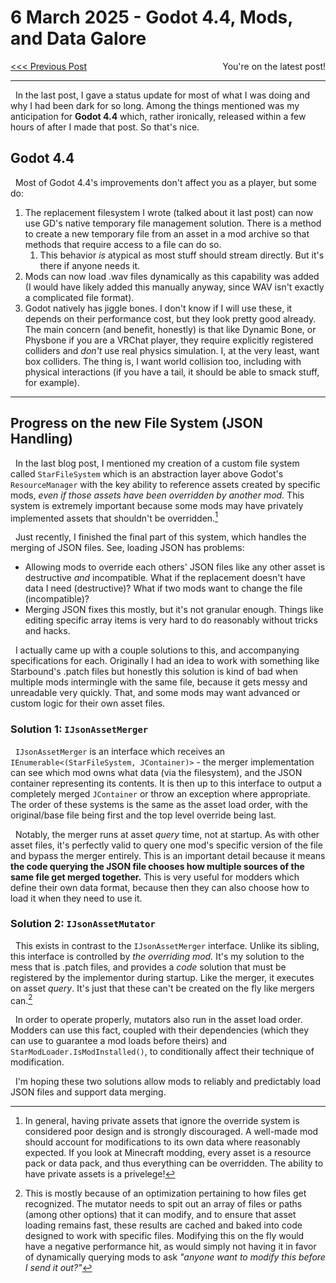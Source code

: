 # 6 March 2025 - Godot 4.4, Mods, and Data Galore
<span style="float:left">[&lt;&lt;&lt; Previous Post](../03/03.md)</span>
<!--<span style="float:right">[Next Post &gt;&gt;&gt;]()</span>-->
<span style="float:right">You're on the latest post!</span>
<br/>
***

&nbsp;&nbsp;In the last post, I gave a status update for most of what I was doing and why I had been dark for so long. Among the things mentioned was my anticipation for **Godot 4.4** which, rather ironically, released within a few hours of after I made that post. So that's nice.

## Godot 4.4

&nbsp;&nbsp;Most of Godot 4.4's improvements don't affect you as a player, but some do:

1. The replacement filesystem I wrote (talked about it last post) can now use GD's native temporary file management solution. There is a method to create a new temporary file from an asset in a mod archive so that methods that require access to a file can do so.
    1. This behavior *is* atypical as most stuff should stream directly. But it's there if anyone needs it.
2. Mods can now load .wav files dynamically as this capability was added (I would have likely added this manually anyway, since WAV isn't exactly a complicated file format).
3. Godot natively has jiggle bones. I don't know if I will use these, it depends on their performance cost, but they look pretty good already. The main concern (and benefit, honestly) is that like Dynamic Bone, or Physbone if you are a VRChat player, they require explicitly registered colliders and *don't* use real physics simulation. I, at the very least, want box colliders. The thing is, I want world collision too, including with physical interactions (if you have a tail, it should be able to smack stuff, for example).

***

## Progress on the new File System (JSON Handling)

&nbsp;&nbsp;In the last blog post, I mentioned my creation of a custom file system called `StarFileSystem` which is an abstraction layer above Godot's `ResourceManager` with the key ability to reference assets created by specific mods, *even if those assets have been overridden by another mod.* This system is extremely important because some mods may have privately implemented assets that shouldn't be overridden.[^disp:Note&nbsp;1]

&nbsp;&nbsp;Just recently, I finished the final part of this system, which handles the merging of JSON files. See, loading JSON has problems:

* Allowing mods to override each others' JSON files like any other asset is destructive *and* incompatible. What if the replacement doesn't have data I need (destructive)? What if two mods want to change the file (incompatible)?
* Merging JSON fixes this mostly, but it's not granular enough. Things like editing specific array items is very hard to do reasonably without tricks and hacks.

&nbsp;&nbsp;I actually came up with a couple solutions to this, and accompanying specifications for each. Originally I had an idea to work with something like Starbound's .patch files but honestly this solution is kind of bad when multiple mods intermingle with the same file, because it gets messy and unreadable very quickly. That, and some mods may want advanced or custom logic for their own asset files.

### Solution 1: `IJsonAssetMerger`

&nbsp;&nbsp;`IJsonAssetMerger` is an interface which receives an `IEnumerable<(StarFileSystem, JContainer)>` - the merger implementation can see which mod owns what data (via the filesystem), and the JSON container representing its contents. It is then up to this interface to output a completely merged `JContainer` or throw an exception where appropriate. The order of these systems is the same as the asset load order, with the original/base file being first and the top level override being last.

&nbsp;&nbsp;Notably, the merger runs at asset *query* time, not at startup. As with other asset files, it's perfectly valid to query one mod's specific version of the file and bypass the merger entirely. This is an important detail because it means **the code querying the JSON file chooses how multiple sources of the same file get merged together.** This is very useful for modders which define their own data format, because then they can also choose how to load it when they need to use it.

### Solution 2: `IJsonAssetMutator`

&nbsp;&nbsp;This exists in contrast to the `IJsonAssetMerger` interface. Unlike its sibling, this interface is controlled by *the overriding mod.* It's my solution to the mess that is .patch files, and provides a *code* solution that must be registered by the implementor during startup. Like the merger, it executes on asset *query*. It's just that these can't be created on the fly like mergers can.[^2]

&nbsp;&nbsp;In order to operate properly, mutators also run in the asset load order. Modders can use this fact, coupled with their dependencies (which they can use to guarantee a mod loads before theirs) and `StarModLoader.IsModInstalled()`, to conditionally affect their technique of modification.

&nbsp;&nbsp;I'm hoping these two solutions allow mods to reliably and predictably load JSON files and support data merging.

[^disp:Note&nbsp;1]: In general, having private assets that ignore the override system is considered poor design and is strongly discouraged. A well-made mod should account for modifications to its own data where reasonably expected. If you look at Minecraft modding, every asset is a resource pack or data pack, and thus everything can be overridden. The ability to have private assets is a privelege!
[^2]: This is mostly because of an optimization pertaining to how files get recognized. The mutator needs to spit out an array of files or paths (among other options) that it can modify, and to ensure that asset loading remains fast, these results are cached and baked into code designed to work with specific files. Modifying this on the fly would have a negative performance hit, as would simply not having it in favor of dynamically querying mods to ask *"anyone want to modify this before I send it out?"*